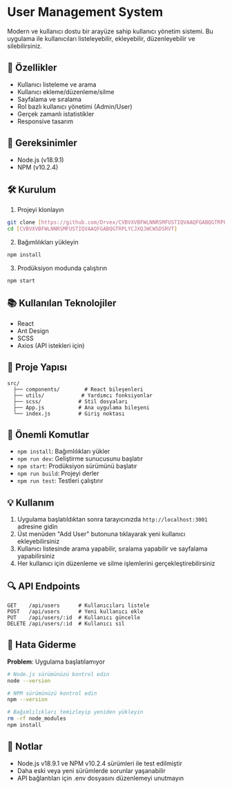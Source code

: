 # User Management System

Modern ve kullanıcı dostu bir arayüze sahip kullanıcı yönetim sistemi. Bu uygulama ile kullanıcıları listeleyebilir, ekleyebilir, düzenleyebilir ve silebilirsiniz.

## 🚀 Özellikler

- Kullanıcı listeleme ve arama
- Kullanıcı ekleme/düzenleme/silme
- Sayfalama ve sıralama
- Rol bazlı kullanıcı yönetimi (Admin/User)
- Gerçek zamanlı istatistikler
- Responsive tasarım

## 🔧 Gereksinimler

- Node.js (v18.9.1)
- NPM (v10.2.4)

## 🛠️ Kurulum

1. Projeyi klonlayın

```bash
git clone [https://github.com/Drvex/CVBVXVBFWLNNRSMFUSTIQVAAQFGABQGTRPLYCJXQJWCWSDSRVT]
cd [CVBVXVBFWLNNRSMFUSTIQVAAQFGABQGTRPLYCJXQJWCWSDSRVT]
```

2. Bağımlılıkları yükleyin

```bash
npm install
```

3. Prodüksiyon modunda çalıştırın

```bash
npm start
```

## 📚 Kullanılan Teknolojiler

- React
- Ant Design
- SCSS
- Axios (API istekleri için)

## 📁 Proje Yapısı

```
src/
  ├── components/        # React bileşenleri
  ├── utils/            # Yardımcı fonksiyonlar
  ├── scss/            # Stil dosyaları
  ├── App.js           # Ana uygulama bileşeni
  └── index.js         # Giriş noktası
```

## 🔑 Önemli Komutlar

- `npm install`: Bağımlılıkları yükler
- `npm run dev`: Geliştirme sunucusunu başlatır
- `npm start`: Prodüksiyon sürümünü başlatır
- `npm run build`: Projeyi derler
- `npm run test`: Testleri çalıştırır

## 💡 Kullanım

1. Uygulama başlatıldıktan sonra tarayıcınızda `http://localhost:3001` adresine gidin
2. Üst menüden "Add User" butonuna tıklayarak yeni kullanıcı ekleyebilirsiniz
3. Kullanıcı listesinde arama yapabilir, sıralama yapabilir ve sayfalama yapabilirsiniz
4. Her kullanıcı için düzenleme ve silme işlemlerini gerçekleştirebilirsiniz

## 🔍 API Endpoints

```
GET    /api/users      # Kullanıcıları listele
POST   /api/users      # Yeni kullanıcı ekle
PUT    /api/users/:id  # Kullanıcı güncelle
DELETE /api/users/:id  # Kullanıcı sil
```

## 🛟 Hata Giderme

**Problem**: Uygulama başlatılamıyor

```bash
# Node.js sürümünüzü kontrol edin
node --version

# NPM sürümünüzü kontrol edin
npm --version

# Bağımlılıkları temizleyip yeniden yükleyin
rm -rf node_modules
npm install
```

## 📝 Notlar

- Node.js v18.9.1 ve NPM v10.2.4 sürümleri ile test edilmiştir
- Daha eski veya yeni sürümlerde sorunlar yaşanabilir
- API bağlantıları için .env dosyasını düzenlemeyi unutmayın
